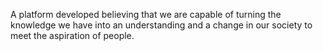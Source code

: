 A platform developed believing that we are capable of turning the knowledge we have into an understanding and a change in our society to meet the aspiration of people.
